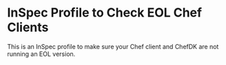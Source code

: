 # InSpec Profile to Check EOL Chef Clients

This is an InSpec profile to make sure your Chef client and ChefDK
are not running an EOL version.
